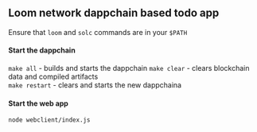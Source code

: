 ## Loom network dappchain based todo app


Ensure that `loom` and `solc` commands are in your `$PATH`

#### Start the dappchain

`make all` - builds and starts the dappchain
`make clear` - clears blockchain data and compiled artifacts  
`make restart` - clears and starts the new dappchaina

#### Start the web app
`node webclient/index.js`